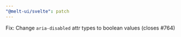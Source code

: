 ```yaml
---
"@melt-ui/svelte": patch
---
```


Fix: Change `aria-disabled` attr types to boolean values (closes #764)
